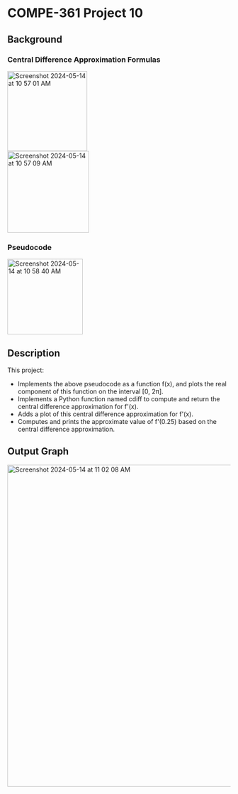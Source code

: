 # COMPE-361 Project 10
## Background
### Central Difference Approximation Formulas
<img width="180" alt="Screenshot 2024-05-14 at 10 57 01 AM" src="https://github.com/aarontartz/Advanced-Programming-Projects/assets/166546889/1d40d8bc-6988-453e-be7b-40416de10078"><br />
<img width="184" alt="Screenshot 2024-05-14 at 10 57 09 AM" src="https://github.com/aarontartz/Advanced-Programming-Projects/assets/166546889/12498017-6745-4c82-b94d-db09ef067f57">

### Pseudocode
<img width="170" alt="Screenshot 2024-05-14 at 10 58 40 AM" src="https://github.com/aarontartz/Advanced-Programming-Projects/assets/166546889/6061e9ec-e864-4a45-b27e-4782f089f63b">

## Description
This project:
* Implements the above pseudocode as a function f(x), and plots the real component of this function on the interval [0, 2π].
* Implements a Python function named cdiff to compute and return the central difference approximation for f'(x).
* Adds a plot of this central difference approximation for f'(x).
* Computes and prints the approximate value of f'(0.25) based on the central difference approximation.

## Output Graph
<img width="725" alt="Screenshot 2024-05-14 at 11 02 08 AM" src="https://github.com/aarontartz/Advanced-Programming-Projects/assets/166546889/dd971cdf-bed7-421f-a6c1-4d3fc9020c5f">
